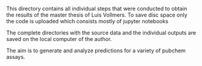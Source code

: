 This directory contains all individual steps that were conducted to obtain the results of the master thesis of Luis Vollmers. To save disc space only the code is uploaded which consists mostly of jupyter notebooks

The complete directories with the source data and the individual outputs are saved on the local computer of the author.

The aim is to generate and analyze predictions for a variety of pubchem assays.
